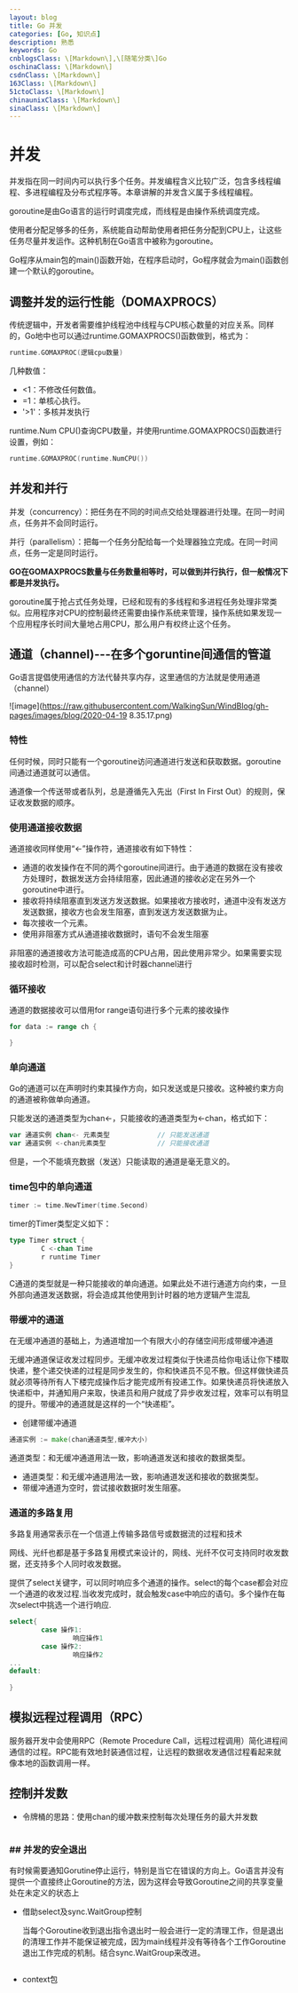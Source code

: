 ```yaml
---
layout: blog
title: Go 并发
categories: [Go, 知识点]
description: 熟悉
keywords: Go
cnblogsClass: \[Markdown\],\[随笔分类\]Go
oschinaClass: \[Markdown\]
csdnClass: \[Markdown\]
163Class: \[Markdown\]
51ctoClass: \[Markdown\]
chinaunixClass: \[Markdown\]
sinaClass: \[Markdown\]
---
```


# 并发
并发指在同一时间内可以执行多个任务。并发编程含义比较广泛，包含多线程编程、多进程编程及分布式程序等。本章讲解的并发含义属于多线程编程。

goroutine是由Go语言的运行时调度完成，而线程是由操作系统调度完成。

使用者分配足够多的任务，系统能自动帮助使用者把任务分配到CPU上，让这些任务尽量并发运作。这种机制在Go语言中被称为goroutine。

Go程序从main包的main()函数开始，在程序启动时，Go程序就会为main()函数创建一个默认的goroutine。

## 调整并发的运行性能（DOMAXPROCS）
传统逻辑中，开发者需要维护线程池中线程与CPU核心数量的对应关系。同样的，Go地中也可以通过runtime.GOMAXPROCS()函数做到，格式为：
```go
runtime.GOMAXPROC(逻辑cpu数量)
```

几种数值：
 - <1：不修改任何数值。
 - =1：单核心执行。
 - '>1'：多核并发执行

 runtime.Num CPU()查询CPU数量，并使用runtime.GOMAXPROCS()函数进行设置，例如：
```go
runtime.GOMAXPROC(runtime.NumCPU())
```

## 并发和并行
并发（concurrency）：把任务在不同的时间点交给处理器进行处理。在同一时间点，任务并不会同时运行。

并行（parallelism）：把每一个任务分配给每一个处理器独立完成。在同一时间点，任务一定是同时运行。

**GO在GOMAXPROCS数量与任务数量相等时，可以做到并行执行，但一般情况下都是并发执行。**

goroutine属于抢占式任务处理，已经和现有的多线程和多进程任务处理非常类似。应用程序对CPU的控制最终还需要由操作系统来管理，操作系统如果发现一个应用程序长时间大量地占用CPU，那么用户有权终止这个任务。

## 通道（channel)---在多个goruntine间通信的管道
Go语言提倡使用通信的方法代替共享内存，这里通信的方法就是使用通道（channel）

![image](https://raw.githubusercontent.com/WalkingSun/WindBlog/gh-pages/images/blog/2020-04-19 8.35.17.png)

### 特性
任何时候，同时只能有一个goroutine访问通道进行发送和获取数据。goroutine间通过通道就可以通信。

通道像一个传送带或者队列，总是遵循先入先出（First In First Out）的规则，保证收发数据的顺序。
### 使用通道接收数据
通道接收同样使用“<-”操作符，通道接收有如下特性：
- 通道的收发操作在不同的两个goroutine间进行。由于通道的数据在没有接收方处理时，数据发送方会持续阻塞，因此通道的接收必定在另外一个goroutine中进行。
- 接收将持续阻塞直到发送方发送数据。如果接收方接收时，通道中没有发送方发送数据，接收方也会发生阻塞，直到发送方发送数据为止。
- 每次接收一个元素。
- 使用非阻塞方式从通道接收数据时，语句不会发生阻塞

非阻塞的通道接收方法可能造成高的CPU占用，因此使用非常少。如果需要实现接收超时检测，可以配合select和计时器channel进行

### 循环接收
通道的数据接收可以借用for range语句进行多个元素的接收操作
```go
for data := range ch {

}
```

### 单向通道
Go的通道可以在声明时约束其操作方向，如只发送或是只接收。这种被约束方向的通道被称做单向通道。


只能发送的通道类型为chan<-，只能接收的通道类型为<-chan，格式如下：
```go
var 通道实例 chan<- 元素类型            // 只能发送通道
var 通道实例 <-chan元素类型             // 只能接收通道
```
但是，一个不能填充数据（发送）只能读取的通道是毫无意义的。


### time包中的单向通道
```go
timer := time.NewTimer(time.Second)
```

timer的Timer类型定义如下：
```go
type Timer struct {
        C <-chan Time
        r runtime Timer
}
```
C通道的类型就是一种只能接收的单向通道。如果此处不进行通道方向约束，一旦外部向通道发送数据，将会造成其他使用到计时器的地方逻辑产生混乱

### 带缓冲的通道
在无缓冲通道的基础上，为通道增加一个有限大小的存储空间形成带缓冲通道

无缓冲通道保证收发过程同步。无缓冲收发过程类似于快递员给你电话让你下楼取快递，整个递交快递的过程是同步发生的，你和快递员不见不散。但这样做快递员就必须等待所有人下楼完成操作后才能完成所有投递工作。如果快递员将快递放入快递柜中，并通知用户来取，快递员和用户就成了异步收发过程，效率可以有明显的提升。带缓冲的通道就是这样的一个“快递柜”。

- 创建带缓冲通道
```go
通道实例 := make(chan通道类型,缓冲大小)
```
通道类型：和无缓冲通道用法一致，影响通道发送和接收的数据类型。

- 通道类型：和无缓冲通道用法一致，影响通道发送和接收的数据类型。
- 带缓冲通道为空时，尝试接收数据时发生阻塞。

### 通道的多路复用
多路复用通常表示在一个信道上传输多路信号或数据流的过程和技术

网线、光纤也都是基于多路复用模式来设计的，网线、光纤不仅可支持同时收发数据，还支持多个人同时收发数据。

提供了select关键字，可以同时响应多个通道的操作。select的每个case都会对应一个通道的收发过程.当收发完成时，就会触发case中响应的语句。多个操作在每次select中挑选一个进行响应.
```go
select{
        case 操作1:
                响应操作1
        case 操作2:
                响应操作2
...
default:
               
}
```

## 模拟远程过程调用（RPC）
服务器开发中会使用RPC（Remote Procedure Call，远程过程调用）简化进程间通信的过程。RPC能有效地封装通信过程，让远程的数据收发通信过程看起来就像本地的函数调用一样。

## 控制并发数

- 令牌桶的思路：使用chan的缓冲数来控制每次处理任务的最大并发数

```go

```



### ## 并发的安全退出

有时候需要通知Gorutine停止运行，特别是当它在错误的方向上。Go语言并没有提供一个直接终止Goroutine的方法，因为这样会导致Goroutine之间的共享变量处在未定义的状态上

- 借助select及sync.WaitGroup控制

  当每个Goroutine收到退出指令退出时一般会进行一定的清理工作，但是退出的清理工作并不能保证被完成，因为main线程并没有等待各个工作Goroutine退出工作完成的机制。结合sync.WaitGroup来改进。

```go

```

- context包












